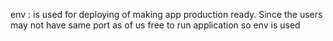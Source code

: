 env : is used for deploying of making app production ready.
Since the users may not have same port as of us free to run application so env is used